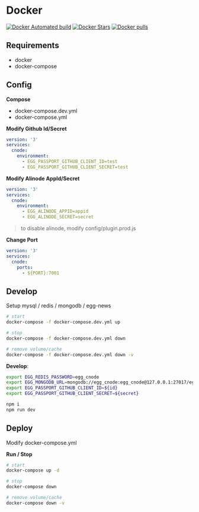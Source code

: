# Docker

[![Docker Automated build][docker-build-image]][docker-build-url] [![Docker Stars][docker-star-image]][docker-star-url] [![Docker pulls][docker-pull-image]][docker-pull-url]

[docker-build-image]: https://img.shields.io/docker/automated/cnode/egg-cnode.svg
[docker-build-url]: https://github.com/cnode/egg-cnode/
[docker-star-image]: https://img.shields.io/docker/stars/cnode/egg-cnode.svg
[docker-star-url]: https://registry.hub.docker.com/v2/repositories/cnode/egg-cnode/stars/count/
[docker-pull-image]: https://img.shields.io/docker/pulls/cnode/egg-cnode.svg
[docker-pull-url]: https://registry.hub.docker.com/v2/repositories/cnode/egg-cnode/

## Requirements

- docker
- docker-compose

## Config

**Compose**

- docker-compose.dev.yml
- docker-compose.yml

**Modify Github Id/Secret**

```yml
version: '3'
services: 
  cnode:
    environment:
      - EGG_PASSPORT_GITHUB_CLIENT_ID=test
      - EGG_PASSPORT_GITHUB_CLIENT_SECRET=test
```

**Modify Alinode AppId/Secret**

```yml
version: '3'
services: 
  cnode:
    environment:
      - EGG_ALINODE_APPID=appid
      - EGG_ALINODE_SECRET=secret
```

> to disable alinode, modify config/plugin.prod.js

**Change Port**

```yml
version: '3'
services: 
  cnode:
    ports:
      - ${PORT}:7001
```

## Develop

Setup mysql / redis / mongodb / egg-news

```bash
# start
docker-compose -f docker-compose.dev.yml up

# stop
docker-compose -f docker-compose.dev.yml down

# remove volume/cache
docker-compose -f docker-compose.dev.yml down -v
```

**Develop**:

```bash
export EGG_REDIS_PASSWORD=egg_cnode
export EGG_MONGODB_URL=mongodb://egg_cnode:egg_cnode@127.0.0.1:27017/egg_cnode
export EGG_PASSPORT_GITHUB_CLIENT_ID=${id}
export EGG_PASSPORT_GITHUB_CLIENT_SECRET=${secret}

npm i
npm run dev
```

## Deploy

Modify docker-compose.yml

**Run / Stop**

```bash
# start
docker-compose up -d

# stop
docker-compose down

# remove volume/cache
docker-compose down -v
```

